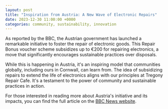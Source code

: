```yaml
---
layout: post
title: "Inspiration from Austria: A New Wave of Electronic Repairs"
date: 2023-12-30 11:00:00 +0000
categories: community, sustainability, innovation
---
```

As reported by the BBC, the Austrian government has launched a remarkable initiative to foster the repair of electronic goods. This Repair Bonus voucher scheme subsidizes up to €200 for repairing electronics, a move that significantly encourages sustainable practices over disposals.

While this is happening in Austria, it's an inspiring model that communities globally, including ours in Cornwall, can learn from. The idea of subsidizing repairs to extend the life of electronics aligns with our principles at Tregony Repair Cafe. It's a testament to the power of community and sustainable practices in action.

For those interested in reading more about Austria's initiative and its impacts, you can find the full article on the [BBC News website](https://www.bbc.co.uk/news/world-europe-67777814).
